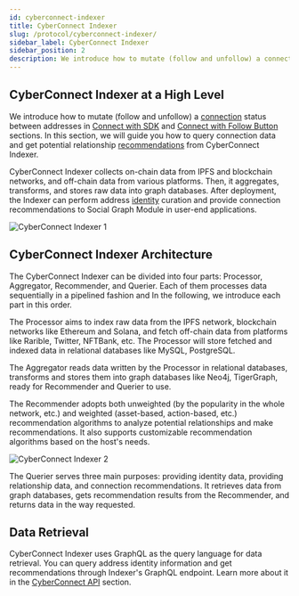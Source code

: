 ```yaml
---
id: cyberconnect-indexer
title: CyberConnect Indexer
slug: /protocol/cyberconnect-indexer/
sidebar_label: CyberConnect Indexer
sidebar_position: 2
description: We introduce how to mutate (follow and unfollow) a connection status between addresses in Connect with SDK and Connect with Follow Button sections.
---
```


## CyberConnect Indexer at a High Level

We introduce how to mutate (follow and unfollow) a [connection](/V1/concepts/connection/) status between addresses in [Connect with SDK](/V1/cyberconnect-sdk/connect-with-js-sdk/) and [Connect with Follow Button](/cyberconnect-sdk/connect-with-follow-button/) sections. In this section, we will guide you how to query connection data and get potential relationship [recommendations](/V1/concepts/recommend/) from CyberConnect Indexer.

CyberConnect Indexer collects on-chain data from IPFS and blockchain networks, and off-chain data from various platforms. Then, it aggregates, transforms, and stores raw data into graph databases. After deployment, the Indexer can perform address [identity](/V1/concepts/identity/) curation and provide connection recommendations to Social Graph Module in user-end applications.

![CyberConnect Indexer 1](/img/v0.2.0/protocol/indexer1.png)

## CyberConnect Indexer Architecture

The CyberConnect Indexer can be divided into four parts: Processor, Aggregator, Recommender, and Querier. Each of them processes data sequentially in a pipelined fashion and In the following, we introduce each part in this order.

The Processor aims to index raw data from the IPFS network, blockchain networks like Ethereum and Solana, and fetch off-chain data from platforms like Rarible, Twitter, NFTBank, etc. The Processor will store fetched and indexed data in relational databases like MySQL, PostgreSQL.

The Aggregator reads data written by the Processor in relational databases, transforms and stores them into graph databases like Neo4j, TigerGraph, ready for Recommender and Querier to use.

The Recommender adopts both unweighted (by the popularity in the whole network, etc.) and weighted (asset-based, action-based, etc.) recommendation algorithms to analyze potential relationships and make recommendations. It also supports customizable recommendation algorithms based on the host's needs.

![CyberConnect Indexer 2](/img/v0.2.0/protocol/indexer2.png)

The Querier serves three main purposes: providing identity data, providing relationship data, and connection recommendations. It retrieves data from graph databases, gets recommendation results from the Recommender, and returns data in the way requested.

## Data Retrieval

CyberConnect Indexer uses GraphQL as the query language for data retrieval. You can query address identity information and get recommendations through Indexer's GraphQL endpoint. Learn more about it in the [CyberConnect API](/V1/cyberconnect-api/overview/) section.
